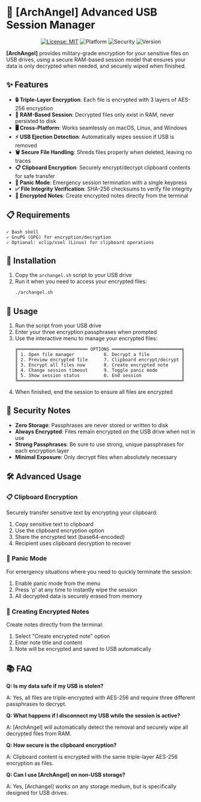 # 🔐 [ArchAngel] Advanced USB Session Manager

<p align="center">
  <a href="https://opensource.org/licenses/MIT"><img src="https://img.shields.io/badge/License-MIT-blue.svg" alt="License: MIT"></a>
  <img src="https://img.shields.io/badge/Platform-Linux%20%7C%20macOS%20%7C%20Windows-lightgrey" alt="Platform">
  <img src="https://img.shields.io/badge/Security-AES--256-green" alt="Security">
  <img src="https://img.shields.io/badge/Version-2.0-orange" alt="Version">
</p>

**[ArchAngel]** provides military-grade encryption for your sensitive files on USB drives, using a secure RAM-based session model that ensures your data is only decrypted when needed, and securely wiped when finished.

## ✨ Features

- **🔒 Triple-Layer Encryption**: Each file is encrypted with 3 layers of AES-256 encryption
- **🧠 RAM-Based Session**: Decrypted files only exist in RAM, never persisted to disk
- **🖥️ Cross-Platform**: Works seamlessly on macOS, Linux, and Windows
- **⚡ USB Ejection Detection**: Automatically wipes session if USB is removed
- **🗑️ Secure File Handling**: Shreds files properly when deleted, leaving no traces
- **📋 Clipboard Encryption**: Securely encrypt/decrypt clipboard contents for safe transfer
- **🚨 Panic Mode**: Emergency session termination with a single keypress
- **✅ File Integrity Verification**: SHA-256 checksums to verify file integrity
- **📝 Encrypted Notes**: Create encrypted notes directly from the terminal

## 📋 Requirements

```
✓ Bash shell
✓ GnuPG (GPG) for encryption/decryption
✓ Optional: xclip/xsel (Linux) for clipboard operations
```

## 🚀 Installation

1. Copy the `archangel.sh` script to your USB drive
2. Run it when you need to access your encrypted files:
   ```bash
   ./archangel.sh
   ```

## 🔧 Usage

1. Run the script from your USB drive
2. Enter your three encryption passphrases when prompted
3. Use the interactive menu to manage your encrypted files:
   ```
   ╔══════════════════════════ OPTIONS ══════════════════════════╗
   ║ 1. Open file manager           6. Decrypt a file            ║
   ║ 2. Preview encrypted file      7. Clipboard encrypt/decrypt ║
   ║ 3. Encrypt all files now       8. Create encrypted note     ║
   ║ 4. Change session timeout      9. Toggle panic mode         ║
   ║ 5. Show session status         0. End session               ║
   ╚═════════════════════════════════════════════════════════════╝
   ```
4. When finished, end the session to ensure all files are encrypted

## 🔐 Security Notes

- **Zero Storage**: Passphrases are never stored or written to disk
- **Always Encrypted**: Files remain encrypted on the USB drive when not in use
- **Strong Passphrases**: Be sure to use strong, unique passphrases for each encryption layer
- **Minimal Exposure**: Only decrypt files when absolutely necessary

## 🛠️ Advanced Usage

### 📋 Clipboard Encryption

Securely transfer sensitive text by encrypting your clipboard:

1. Copy sensitive text to clipboard
2. Use the clipboard encryption option
3. Share the encrypted text (base64-encoded)
4. Recipient uses clipboard decryption to recover

### 🚨 Panic Mode

For emergency situations where you need to quickly terminate the session:

1. Enable panic mode from the menu
2. Press 'p' at any time to instantly wipe the session
3. All decrypted data is securely erased from memory

### 📝 Creating Encrypted Notes

Create notes directly from the terminal:

1. Select "Create encrypted note" option
2. Enter note title and content
3. Note will be encrypted and saved to USB automatically

## 📚 FAQ

**Q: Is my data safe if my USB is stolen?**

A: Yes, all files are triple-encrypted with AES-256 and require three different passphrases to decrypt.

**Q: What happens if I disconnect my USB while the session is active?**

A: [ArchAngel] will automatically detect the removal and securely wipe all decrypted files from RAM.

**Q: How secure is the clipboard encryption?**

A: Clipboard content is encrypted with the same triple-layer AES-256 encryption as files.

**Q: Can I use [ArchAngel] on non-USB storage?**

A: Yes, [Archangel] works on any storage medium, but is specifically designed for USB drives.
